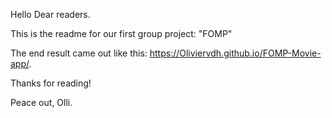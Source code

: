 

Hello Dear readers.

This is the readme for our first group project: "FOMP"

The end result came out like this: https://Oliviervdh.github.io/FOMP-Movie-app/. 

Thanks for reading!

Peace out, Olli.

